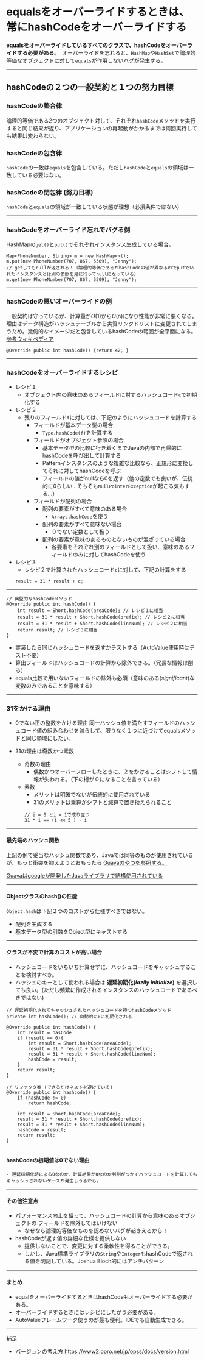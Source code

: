 # equalsをオーバーライドするときは、常にhashCodeをオーバーライドする

**equalsをオーバーライドしているすべてのクラスで、hashCodeをオーバーライドする必要がある。**　オーバーライドを忘れると、`HashMap`や`HashSet`で論理的等価なオブジェクトに対して`equals`が作用しないバグが発生する。

---
## hashCodeの２つの一般契約と１つの努力目標
### **hashCodeの整合律**
論理的等価である2つのオブジェクト対して、それぞれ`hashCode`メソッドを実行すると同じ結果が返り、アプリケーションの再起動がかかるまでは何回実行しても結果は変わらない。

### **hashCodeの包含律**
`hashCode`の一致は`equals`を包含している。ただし`hashCode`と`equals`の領域は一致している必要はない。

### **hashCodeの閉包律** (努力目標)
`hashCode`と`equals`の領域が一致している状態が理想（必須条件ではない）

---

### hashCodeをオーバーライド忘れでバグる例
HashMapの`get()`と`put()`でそれぞれインスタンス生成している場合。
```
Map<PhoneNumber, String> m = new HashMap<>();
m.put(new PhoneNumber(707, 867, 5309), "Jenny");
// getしてもnullが返される！（論理的等価であるがhashCodeの値が異なるのでputでいれたインスタンスとは別の参照を見に行ってnullになっている）
m.get(new PhoneNumber(707, 867, 5309), "Jenny");
```

---
### hashCodeの悪いオーバーライドの例
一般契約は守っているが、計算量が*O*(1)から*O*(n)になり性能が非常に悪くなる。理由はデータ構造がハッシュテーブルから実質リンクドリストに変更されてしまうため。幾何的なイメージだと包含しているhashCodeの範囲が全平面になる。
[参考ウィキペディア](https://en.wikipedia.org/wiki/Hash_table)
```
@Override public int hashCode() {return 42; }
```

---
### hashCodeをオーバーライドするレシピ
- レシピ１
    - オブジェクト内の意味のあるフィールドに対するハッシュコード`c`で初期化する
- レシピ２
    - 残りのフィールド`f`に対しては、下記のようにハッシュコードを計算する
        - フィールドが基本データ型の場合
            - `Type.hashCode(f)`を計算する
        - フィールドがオブジェクト参照の場合
            - 基本データ型の比較に行き着くまでJavaの内部で再帰的にhashCodeを呼び出して計算する
            - Patternインスタンスのような複雑な比較なら、正規形に変換してそれに対してhashCodeを呼ぶ
            - フィールドの値がnullなら0を返す（他の定数でも良いが、伝統的に0らしい...そもそも`NullPointerException`が起こる気もする...）
        - フィールドが配列の場合
            - 配列の要素がすべて意味のある場合
                - `Arrays.hashCode`を使う
            - 配列の要素がすべて意味ない場合
                - ０でない定数として扱う
            - 配列の要素が意味のあるものとないものが混ざっている場合
                - 各要素をそれぞれ別のフィールドとして扱い、意味のあるフィールドのみに対してhashCodeを使う
- レシピ３
    - レシピ２で計算されたハッシュコード`c`に対して、下記の計算をする
    ```
    result = 31 * result + c;
    ```
---


```
// 典型的なhashCodeメソッド
@Override public int hashCode() {
    int result = Short.hashCode(areaCode); // レシピ１に相当
    result = 31 * result + Short.hashCode(prefix); // レシピ２に相当
    result = 31 * result + Short.hashCode(lineNum); // レシピ２に相当
    return result; // レシピ３に相当
}
```

- 実装したら同じハッシュコードを返すかテストする（AutoValue使用時はテスト不要）
- 算出フィールドはハッシュコードの計算から除外できる。（冗長な情報は削る）
- equals比較で用いないフィールドの除外も必須（意味のある(*significant*)な変数のみであることを意味する）

---
### 31をかける理由

- 0でない正の整数をかける理由
同一ハッシュ値を満たすフィールドのハッシュコード値の組み合わせを減らして、限りなく１つに近づけてequalsメソッドと同じ領域にしたい。

- 31の理由は奇数かつ素数
    - 奇数の理由
        - 偶数かつオーバーフローしたときに、２をかけることはシフトして情報が失われる。（下の桁が０になることを言っている）
    - 素数
        - メリットは明確でないが伝統的に使用されている
        - 31のメリットは乗算がシフトと減算で置き換えられること
        ```
        // i = 0 とi = 1で成り立つ
        31 * i == (i << 5 ) - i
        ```
---
#### 最先端のハッシュ関数
上記の例で妥当なハッシュ関数であり、Javaでは同等のものが使用されているが、もっと衝突を抑えようとおもったら
[Guavaのやつを参照する。](https://github.com/google/guava/blob/master/guava/src/com/google/common/hash/Hashing.java)

[Guavaはgoogleが開発したJavaライブラリで結構使用されている](https://weblabo.oscasierra.net/google-guava-2/)

---
#### Objectクラスのhash()の性能

`Object.hash`は下記２つのコストから仕様すべきではない。
- 配列を生成する
- 基本データ型の引数をObject型にキャストする

---
#### クラスが不変で計算のコストが高い場合
- ハッシュコードをいちいち計算せずに、ハッシュコードをキャッシュすることを検討すべき。
- ハッシュのキーとして使われる場合は **遅延初期化(*lazily initialize*)** を選択しても良い。(ただし頻繁に作成されるインスタンスのハッシュコードであるべきではない)

```
// 遅延初期化されてキャッシュされたハッシュコードを持つhashCodeメソッド
private int hashCode(); // 自動的に0に初期化される

@Override public int hashCode() {
    int result = hasCode
    if (result == 0){
        int result = Short.hashCode(areaCode);
        result = 31 * result + Short.hashCode(prefix);
        result = 31 * result + Short.hashCode(lineNum);
        hashCode = result;
    }
    return result;
}
```

```
// リファクタ案 (できるだけネストを避けている)
@Override public int hashcode() {
    if (hashCode != 0)
        return hashCode;

    int result = Short.hashCode(areaCode);
    result = 31 * result + Short.hashCode(prefix);
    result = 31 * result + Short.hashCode(lineNum);
    hashCode = result;
    return result;
}


```

#### hashCodeの初期値は0でない理由
    - 遅延初期化時による0なのか、計算結果が0なのか判別がつかずハッシュコードを計算してもキャッシュされないケースが発生しうるから。

---
#### その他注意点
- パフォーマンス向上を狙って、ハッシュコードの計算から意味のあるオブジェクトの
フィールドを除外してはいけない
    - なぜなら論理的等価なものを認めないバグが起きえるから！
- hashCodeが返す値の詳細な仕様を提供しない
    - 提供しないことで、変更に対する柔軟性を得ることができる。
    - しかし、Java標準ライブラリの`String`や`Integer`もhashCodeで返される値を明記している。Joshua Bloch的にはアンチパターン

---
#### まとめ
- equalをオーバーライドするときはhashCodeもオーバーライドする必要がある。
- オーバーライドするときにはレシピにしたがう必要がある。
- AutoValueフレームワーク使うのが最も便利。IDEでも自動生成できる。

---

補足
- バージョンの考え方
https://www2.opro.net/jp/opss/docs/version.html







